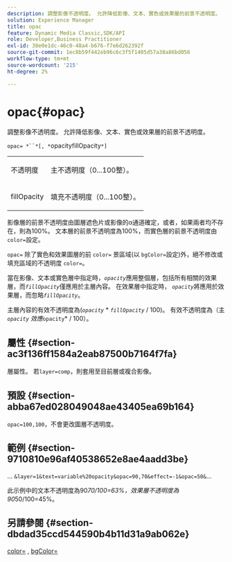 ```yaml
---
description: 調整影像不透明度。 允許降低影像、文本、實色或效果層的前景不透明度。
solution: Experience Manager
title: opac
feature: Dynamic Media Classic,SDK/API
role: Developer,Business Practitioner
exl-id: 38e0e1dc-46c0-48a4-b676-f7e6d262392f
source-git-commit: 1ec8b59f442eb96c6c3f5f1405d57a38a86bd056
workflow-type: tm+mt
source-wordcount: '215'
ht-degree: 2%

---
```


# opac{#opac}

調整影像不透明度。 允許降低影像、文本、實色或效果層的前景不透明度。

`opac= *``*[, *`opacityfillOpacity`*]`

<table id="simpletable_DA4B5D86C496480886FADB284AD6047F"> 
 <tr class="strow"> 
  <td class="stentry"> <p><span class="varname"> 不透明度</span> </p> </td> 
  <td class="stentry"> <p>主不透明度（0...100整）。 </p></td> 
 </tr> 
 <tr class="strow"> 
  <td class="stentry"> <p><span class="varname"> fillOpacity</span> </p></td> 
  <td class="stentry"> <p>填充不透明度（0...100整）。 </p></td> 
 </tr> 
</table>

影像層的前景不透明度由圖層遮色片或影像的α通道確定，或者，如果兩者均不存在，則為100%。 文本層的前景不透明度為100%，而實色層的前景不透明度由`color=`設定。

`opac=` 除了實色和效果圖層的前 `color=` 景區域(以 `bgColor=`設定)外，絕不修改或填充區域的不透明度 `color=`。

當在影像、文本或實色層中指定時，*`opacity`*&#x200B;應用整個層，包括所有相關的效果層，而&#x200B;*`fillOpacity`*&#x200B;僅應用於主層內容。 在效果層中指定時， *`opacity`*&#x200B;將應用於效果層，而忽略&#x200B;*`fillOpacity`*。

主層內容的有效不透明度為(*`opacity`* * *`fillOpacity`* / 100)。 有效不透明度為（主&#x200B;*`opacity`* *效應&#x200B;*`opacity`* / 100）。

## 屬性 {#section-ac3f136ff1584a2eab87500b7164f7fa}

層屬性。 若`layer=comp`，則套用至目前層或複合影像。

## 預設 {#section-abba67ed028049048ae43405ea69b164}

`opac=100,100`，不會更改圖層不透明度。

## 範例 {#section-9710810e96af40538652e8ae4aadd3be}

… `&layer=1&text=variable%20opacity&opac=90,70&effect=-1&opac=50&`…

此示例中的文本不透明度為90*70/100=63%，效果層不透明度為90*50/100=45%。

## 另請參閱 {#section-dbdad35ccd544590b4b11d31a9ab062e}

[color=](/help/aem-is-ir-api/is-api/http-ref/image-serving-api-ref/c-http-protocol-reference/c-data-types/r-is-http-color.md) ,  [bgColor=](../../../../../is-api/http-ref/image-serving-api-ref/c-http-protocol-reference/c-command-reference/r-bgcolor.md#reference-441371ba4ef54fe781887c5ae448f6ab)
